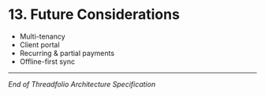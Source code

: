# 13. Future Considerations

- Multi-tenancy
- Client portal
- Recurring & partial payments
- Offline-first sync

---

_End of Threadfolio Architecture Specification_
